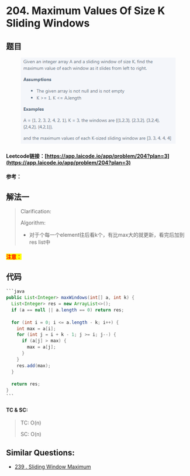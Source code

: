 # 204. Maximum Values Of Size K Sliding Windows

## 题目

<figure><img src=".gitbook/assets/image (8).png" alt=""><figcaption></figcaption></figure>

#### Leetcode链接：[https://app.laicode.io/app/problem/204?plan=3](https://app.laicode.io/app/problem/204?plan=3)

#### 参考：

## 解法一

> Clarification:&#x20;
>
> Algorithm:&#x20;
>
> * 对于个每一个element往后看k个，有比max大的就更新，看完后加到res list中

#### <mark style="color:red;">注意：</mark>

## 代码

````java
```java
public List<Integer> maxWindows(int[] a, int k) {
  List<Integer> res = new ArrayList<>();
  if (a == null || a.length == 0) return res;

  for (int i = 0; i <= a.length - k; i++) {
    int max = a[i];
    for (int j = i + k - 1; j >= i; j--) {
      if (a[j] > max) {
        max = a[j];
      }
    }
    res.add(max);
  }

  return res;
}
```
````

#### TC & SC:&#x20;

> TC: O(n)
>
> SC: O(n)

## **Similar Questions:**&#x20;

* [239 . Sliding Window Maximum](239-.-sliding-window-maximum.md)
